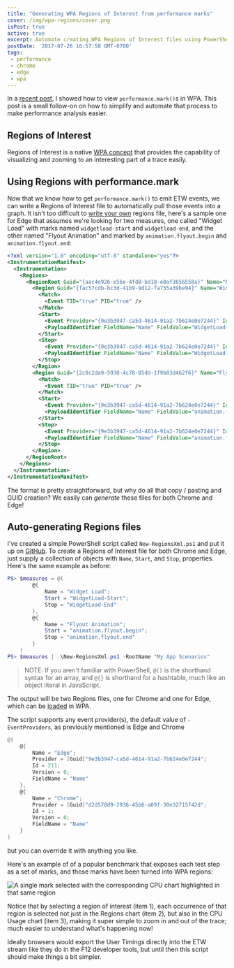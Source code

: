```yaml
---
title: "Generating WPA Regions of Interest from performance marks"
cover: /img/wpa-regions/cover.png
isPost: true
active: true
excerpt: Automate creating WPA Regions of Interest files using PowerShell
postDate: '2017-07-26 16:57:58 GMT-0700'
tags:
 - performance
 - chrome
 - edge
 - wpa
---
```


In a [recent post][wpa-marks], I showed how to view `performance.mark()`s in WPA. This post is a small follow-on on how to
simplify and automate that process to make performance analysis easier.

## Regions of Interest

Regions of Interest is a native [WPA concept][msdn-regions] that provides the capability of visualizing and zooming to an
interesting part of a trace easily.

## Using Regions with performance.mark

Now that we know how to get `performance.mark()` to emit ETW events, we can write a Regions of Interest file to automatically
pull those events into a graph. It isn't too difficult to [write your own][create-regions-file] regions file, here's a sample
one for Edge that assumes we're looking for two measures, one called "Widget Load" with marks named `widgetload-start` and
`widgetload-end`, and the other named "Flyout Animation" and marked by `animation.flyout.begin` and `animation.flyout.end`:

```xml
<?xml version="1.0" encoding="utf-8" standalone="yes"?>
<InstrumentationManifest>
  <Instrumentation>
    <Regions>
      <RegionRoot Guid="{aac4e926-e56e-4fd8-bd18-e0af3656558a}" Name="My App Scenarios">
        <Region Guid="{fac57cdb-bc3d-41b9-9d12-fa755a39be94}" Name="Widget Load">
          <Match>
            <Event TID="true" PID="true" />
          </Match>
          <Start>
            <Event Provider="{9e3b3947-ca5d-4614-91a2-7b624e0e7244}" Id="211" Version="0" />
            <PayloadIdentifier FieldName="Name" FieldValue="WidgetLoad-Start" />
          </Start>
          <Stop>
            <Event Provider="{9e3b3947-ca5d-4614-91a2-7b624e0e7244}" Id="211" Version="0" />
            <PayloadIdentifier FieldName="Name" FieldValue="WidgetLoad-End" />
          </Stop>
        </Region>
        <Region Guid="{2c8c2da9-5930-4c78-85dd-1f9b83d462f6}" Name="Flyout Animation">
          <Match>
            <Event TID="true" PID="true" />
          </Match>
          <Start>
            <Event Provider="{9e3b3947-ca5d-4614-91a2-7b624e0e7244}" Id="211" Version="0" />
            <PayloadIdentifier FieldName="Name" FieldValue="animation.flyout.begin" />
          </Start>
          <Stop>
            <Event Provider="{9e3b3947-ca5d-4614-91a2-7b624e0e7244}" Id="211" Version="0" />
            <PayloadIdentifier FieldName="Name" FieldValue="animation.flyout.end" />
          </Stop>
        </Region>
      </RegionRoot>
    </Regions>
  </Instrumentation>
</InstrumentationManifest>
```

The format is pretty straightforward, but why do all that copy / pasting and GUID creation? We easily can _generate_ these
files for both Chrome and Edge!

## Auto-generating Regions files

I've created a simple PowerShell script called `New-RegionsXml.ps1` and put it up on [GitHub][new-regionsxml]. To create
a Regions of Interest file for both Chrome and Edge, just supply a collection of objects with `Name`, `Start`, and `Stop`,
properties. Here's the same example as before:

```powershell
PS> $measures = @(
        @{
            Name = "Widget Load";
            Start = "WidgetLoad-Start";
            Stop = "WidgetLoad-End"
        },
        @{
            Name = "Flyout Animation";
            Start = "animation.flyout.begin";
            Stop = "animation.flyout.end"
        }
    )
PS> $measures | .\New-RegionsXml.ps1 -RootName "My App Scenarios"
```

> NOTE: If you aren't familiar with PowerShell, `@()` is the shorthand syntax for an array, and `@{}` is shorthand for a hashtable,
much like an object literal in JavaScript.

The output will be two Regions files, one for Chrome and one for Edge, which can be [loaded][apply-regions] in WPA.

The script supports any event provider(s), the default value of `-EventProviders`, as previously mentioned is Edge and Chrome

```powershell
@(
    @{
        Name = "Edge";
        Provider = [Guid]"9e3b3947-ca5d-4614-91a2-7b624e0e7244";
        Id = 211;
        Version = 0;
        FieldName = "Name"
    },
    @{
        Name = "Chrome";
        Provider = [Guid]"d2d578d9-2936-45b6-a09f-30e32715f42d";
        Id = 1;
        Version = 0;
        FieldName = "Name"
    }
)
```

but you can override it with anything you like.

Here's an example of of a popular benchmark that exposes each test step as a set of marks, and those marks have been turned into
WPA regions:

![A single mark selected with the corresponding CPU chart highlighted in that same region][edge-regions-sample-img]

Notice that by selecting a region of interest (item 1), each occurrence of that region is selected not just in the Regions chart
(item 2), but also in the CPU Usage chart (item 3), making it super simple to zoom in and out of the trace; much easier to
understand what's happening now!

Ideally browsers would export the User Timings directly into the ETW stream like they do in the F12 developer tools, but until
then this script should make things a bit simpler.

[wpa-marks]: /posts/using-wpa-to-analyze-performance-marks
[msdn-regions]: https://msdn.microsoft.com/en-us/library/dn450838.aspx
[regions-sample]: https://docs.microsoft.com/en-us/windows-hardware/test/wpt/optimizing-performance-and-responsiveness-exercise-2#step-3-visualize-the-activity-timeline
[create-regions-file]: https://msdn.microsoft.com/en-us/library/dn450840.aspx
[new-regionsxml]: https://github.com/MattKotsenas/WPA-Regions-Generator
[apply-regions]: https://msdn.microsoft.com/en-us/library/dn450838.aspx#Anchor_1

[edge-regions-sample-img]: /img/wpa-regions/edge-regions-sample.png